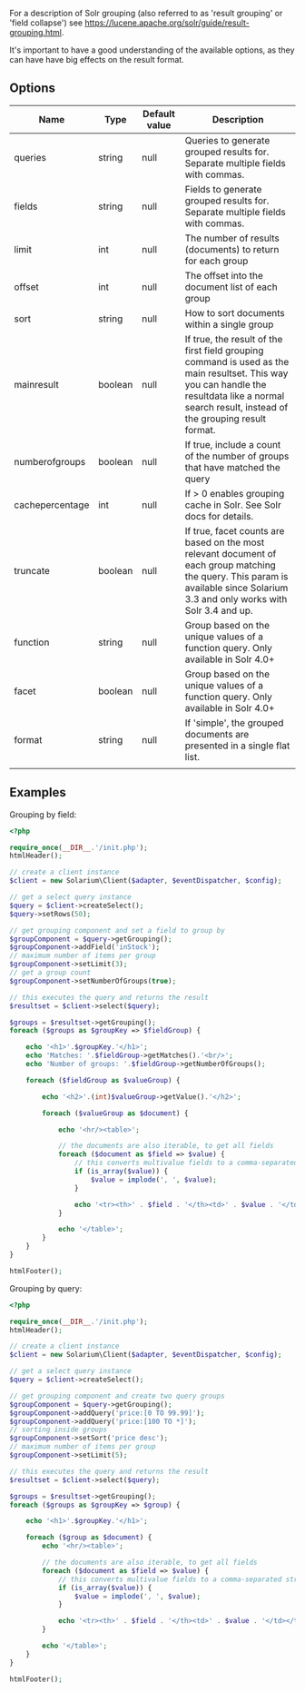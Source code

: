 For a description of Solr grouping (also referred to as 'result grouping' or 'field collapse') see <https://lucene.apache.org/solr/guide/result-grouping.html>.

It's important to have a good understanding of the available options, as they can have have big effects on the result format.

Options
-------

| Name            | Type    | Default value | Description                                                                                                                                                                                       |
|-----------------|---------|---------------|---------------------------------------------------------------------------------------------------------------------------------------------------------------------------------------------------|
| queries         | string  | null          | Queries to generate grouped results for. Separate multiple fields with commas.                                                                                                                    |
| fields          | string  | null          | Fields to generate grouped results for. Separate multiple fields with commas.                                                                                                                     |
| limit           | int     | null          | The number of results (documents) to return for each group                                                                                                                                        |
| offset          | int     | null          | The offset into the document list of each group                                                                                                                                                   |
| sort            | string  | null          | How to sort documents within a single group                                                                                                                                                       |
| mainresult      | boolean | null          | If true, the result of the first field grouping command is used as the main resultset. This way you can handle the resultdata like a normal search result, instead of the grouping result format. |
| numberofgroups  | boolean | null          | If true, include a count of the number of groups that have matched the query                                                                                                                      |
| cachepercentage | int     | null          | If &gt; 0 enables grouping cache in Solr. See Solr docs for details.                                                                                                                              |
| truncate        | boolean | null          | If true, facet counts are based on the most relevant document of each group matching the query. This param is available since Solarium 3.3 and only works with Solr 3.4 and up.                   |
| function        | string  | null          | Group based on the unique values of a function query. Only available in Solr 4.0+                                                                                                                 |
| facet           | boolean | null          | Group based on the unique values of a function query. Only available in Solr 4.0+                                                                                                                 |
| format          | string  | null          | If 'simple', the grouped documents are presented in a single flat list.                                                                                                                           |
||

Examples
--------

Grouping by field: 

```php
<?php

require_once(__DIR__.'/init.php');
htmlHeader();

// create a client instance
$client = new Solarium\Client($adapter, $eventDispatcher, $config);

// get a select query instance
$query = $client->createSelect();
$query->setRows(50);

// get grouping component and set a field to group by
$groupComponent = $query->getGrouping();
$groupComponent->addField('inStock');
// maximum number of items per group
$groupComponent->setLimit(3);
// get a group count
$groupComponent->setNumberOfGroups(true);

// this executes the query and returns the result
$resultset = $client->select($query);

$groups = $resultset->getGrouping();
foreach ($groups as $groupKey => $fieldGroup) {

    echo '<h1>'.$groupKey.'</h1>';
    echo 'Matches: '.$fieldGroup->getMatches().'<br/>';
    echo 'Number of groups: '.$fieldGroup->getNumberOfGroups();

    foreach ($fieldGroup as $valueGroup) {

        echo '<h2>'.(int)$valueGroup->getValue().'</h2>';

        foreach ($valueGroup as $document) {

            echo '<hr/><table>';

            // the documents are also iterable, to get all fields
            foreach ($document as $field => $value) {
                // this converts multivalue fields to a comma-separated string
                if (is_array($value)) {
                    $value = implode(', ', $value);
                }

                echo '<tr><th>' . $field . '</th><td>' . $value . '</td></tr>';
            }

            echo '</table>';
        }
    }
}

htmlFooter();

```

Grouping by query: 

```php
<?php

require_once(__DIR__.'/init.php');
htmlHeader();

// create a client instance
$client = new Solarium\Client($adapter, $eventDispatcher, $config);

// get a select query instance
$query = $client->createSelect();

// get grouping component and create two query groups
$groupComponent = $query->getGrouping();
$groupComponent->addQuery('price:[0 TO 99.99]');
$groupComponent->addQuery('price:[100 TO *]');
// sorting inside groups
$groupComponent->setSort('price desc');
// maximum number of items per group
$groupComponent->setLimit(5);

// this executes the query and returns the result
$resultset = $client->select($query);

$groups = $resultset->getGrouping();
foreach ($groups as $groupKey => $group) {

    echo '<h1>'.$groupKey.'</h1>';

    foreach ($group as $document) {
        echo '<hr/><table>';

        // the documents are also iterable, to get all fields
        foreach ($document as $field => $value) {
            // this converts multivalue fields to a comma-separated string
            if (is_array($value)) {
                $value = implode(', ', $value);
            }

            echo '<tr><th>' . $field . '</th><td>' . $value . '</td></tr>';
        }

        echo '</table>';
    }
}

htmlFooter();

```
